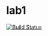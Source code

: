 # lab1

[![Build Status](https://travis-ci.com/itmo-java-basics-2020/task-1-triyul22.svg?branch=master)](https://travis-ci.com/itmo-java-basics-2020/task-1-triyul22)